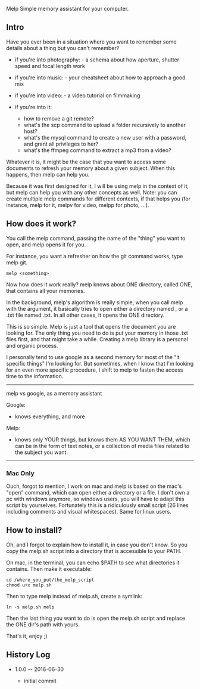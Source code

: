 Melp
Simple memory assistant for your computer.



Intro
---------
Have you ever been in a situation where you want to remember some details about a thing but you can't remember?

- if you're into photography:
        - a schema about how aperture, shutter speed and focal length work
        
- if you're into music:
        - your cheatsheet about how to approach a good mix 
        
        
- if you're into video:
        - a video tutorial on filmmaking
        
- if you're into it:
    - how to remove a git remote?
    - what's the scp command to upload a folder recursively to another host?
    - what's the mysql command to create a new user with a password, and grant all privileges to her?
    - what's the ffmpeg command to extract a mp3 from a video?
    
    
Whatever it is, it might be the case that you want to access some documents to refresh your memory about a given subject.
When this happens, then melp can help you.


Because it was first designed for it, I will be using melp in the context of it, but melp can help you with any other concepts as well.
Note: you can create multiple melp commands for different contexts, if that 
helps you (for instance, melp for it, melpv for video, melpp for photo, ...).



How does it work?
------------------- 
You call the melp command, passing the name of the "thing" you want to open,
and melp opens it for you.

For instance, you want a refresher on how the git command works, type melp git.


```
melp <something>
```

Now how does it work really?
melp knows about ONE directory, called ONE, that contains all your memories.

In the background, melp's algorithm is really simple, when you call melp with the <something> argument, 
it basically tries to open either a directory named <something>, or a .txt file named <something>.txt.
In all other cases, it opens the ONE directory.

This is so simple.
Melp is just a tool that opens the document you are looking for.
The only thing you need to do is put your memory in those .txt files first, and that might take a while.
Creating a melp library is a personal and organic process.


I personally tend to use google as a second memory for most of the "it specific things" I'm looking for.
But sometimes, when I know that I'm looking for an even more specific procedure, I shift to melp to fasten 
the access time to the information.



-------
melp vs google, as a memory assistant

Google:
- knows everything, and more

Melp:
- knows only YOUR things, but knows them AS YOU WANT THEM, which can be in the form of text notes,
    or a collection of media files related to the subject you want.
-------
    


### Mac Only

Ouch, forgot to mention, I work on mac and melp is based on the mac's "open" command, which can open either a directory
or a file.
I don't own a pc with windows anymore, so windows users, you will have to adapt this script by yourselves.
Fortunately this is a ridiculously small script (26 lines including comments and visual whitespaces).
Same for linux users.





How to install?
------------------
Oh, and I forgot to explain how to install it, in case you don't know.
So you copy the melp.sh script into a directory that is accessible to your PATH.

On mac, in the terminal, you can echo $PATH to see what directories it contains.
Then make it executable:

```
cd /where_you_put/the_melp_script
chmod u+x melp.sh
```

Then to type melp instead of melp.sh, create a symlink:

```
ln -s melp.sh melp
```

Then the last thing you want to do is open the melp.sh script and replace the ONE dir's path with yours.


That's it, enjoy ;)





History Log
------------------
    
- 1.0.0 -- 2016-06-30

    - initial commit
    
    








    
